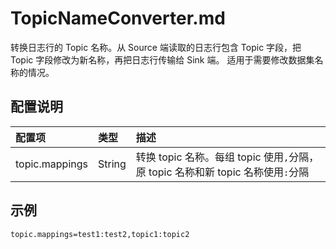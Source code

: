 # TopicNameConverter.md

转换日志行的 Topic 名称。从 Source 端读取的日志行包含 Topic 字段，把 Topic 字段修改为新名称，再把日志行传输给 Sink 端。
适用于需要修改数据集名称的情况。


## 配置说明
| 配置项 | 类型 |  描述 |  
| :--- | :--- | :--- | 
| topic.mappings | String | 转换 topic 名称。每组 topic 使用`,`分隔，原 topic 名称和新 topic 名称使用`:`分隔 |


## 示例
```shell
topic.mappings=test1:test2,topic1:topic2
```